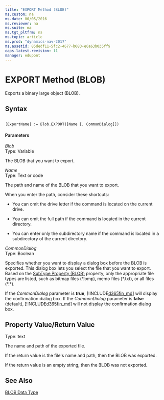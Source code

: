 ```yaml
---
title: "EXPORT Method (BLOB)"
ms.custom: na
ms.date: 06/05/2016
ms.reviewer: na
ms.suite: na
ms.tgt_pltfrm: na
ms.topic: article
ms.prod: "dynamics-nav-2017"
ms.assetid: 85dedf11-5fc2-4677-b683-e6a63b035ff9
caps.latest.revision: 11
manager: edupont
---
```

# EXPORT Method (BLOB)
Exports a binary large object \(BLOB\).  
  
## Syntax  
  
```  
  
[ExportName] := Blob.EXPORT([Name [, CommonDialog]])  
```  
  
#### Parameters  
 *Blob*  
 Type: Variable  
  
 The BLOB that you want to export.  
  
 *Name*  
 Type: Text or code  
  
 The path and name of the BLOB that you want to export.  
  
 When you enter the path, consider these shortcuts:  
  
-   You can omit the drive letter if the command is located on the current drive.  
  
-   You can omit the full path if the command is located in the current directory.  
  
-   You can enter only the subdirectory name if the command is located in a subdirectory of the current directory.  
  
 *CommonDialog*  
 Type: Boolean  
  
 Specifies whether you want to display a dialog box before the BLOB is exported. This dialog box lets you select the file that you want to export. Based on the [SubType Property \(BLOB\)](devenv-SubType-Property--BLOB.md) property, only the appropriate file types are listed, such as bitmap files \(\*.bmp\), memo files \(\*.txt\), or all files \(\*.\*\).  
  
 If the *CommonDialog* parameter is **true**, [!INCLUDE[d365fin_md](../includes/d365fin_md.md)] will display the confirmation dialog box. If the *CommonDialog* parameter is **false** \(default\), [!INCLUDE[d365fin_md](../includes/d365fin_md.md)] will not display the confirmation dialog box.  
  
## Property Value/Return Value  
 Type: text  
  
 The name and path of the exported file.  
  
 If the return value is the file's name and path, then the BLOB was exported.  
  
 If the return value is an empty string, then the BLOB was not exported.  
  
## See Also  
 [BLOB Data Type](BLOB-Data-Type.md)